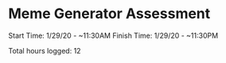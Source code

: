 # Meme Generator Assessment

Start Time: 1/29/20 - ~11:30AM
Finish Time: 1/29/20 - ~11:30PM

Total hours logged: 12
